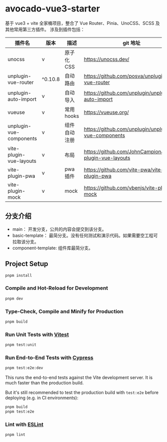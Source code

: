 # avocado-vue3-starter

基于 vue3 + vite 全家桶项目，整合了 Vue Router、Pinia、UnoCSS、SCSS 及其他常用第三方插件。 涉及到插件包括：

| 插件名                     | 版本      | 描述       | git 地址                                                   |
|-------------------------|---------|----------|----------------------------------------------------------|
| unocss                  | v       | 原子化 CSS  | https://unocss.dev/                                      |
| unplugin-vue-router     | ^0.10.8 | 自动路由     | https://github.com/posva/unplugin-vue-router             |
| unplugin-auto-import    | v       | 自动导入     | https://github.com/unplugin/unplugin-auto-import         |
| vueuse                  | v       | 常用 hooks | https://vueuse.org/                                      |
| unplugin-vue-components | v       | 组件自动注册   | https://github.com/unplugin/unplugin-vue-components      |
| vite-plugin-vue-layouts | v       | 布局       | https://github.com/JohnCampionJr/vite-plugin-vue-layouts |
| vite-plugin-pwa         | v       | pwa插件    | https://github.com/vite-pwa/vite-plugin-pwa              |
| vite-plugin-mock        | v       | mock     | https://github.com/vbenjs/vite-plugin-mock               |


## 分支介绍

- main： 开发分支，公共的内容会提交到该分支。
- basic-template： 最简分支。没有任何测试和演示代码。如果需要空工程可拉取该分支。
- component-template: 组件库最简分支。 

## Project Setup

```sh
pnpm install
```

### Compile and Hot-Reload for Development

```sh
pnpm dev
```

### Type-Check, Compile and Minify for Production

```sh
pnpm build
```

### Run Unit Tests with [Vitest](https://vitest.dev/)

```sh
pnpm test:unit
```

### Run End-to-End Tests with [Cypress](https://www.cypress.io/)

```sh
pnpm test:e2e:dev
```

This runs the end-to-end tests against the Vite development server.
It is much faster than the production build.

But it's still recommended to test the production build with `test:e2e` before deploying (e.g. in CI environments):

```sh
pnpm build
pnpm test:e2e
```

### Lint with [ESLint](https://eslint.org/)

```sh
pnpm lint
```
